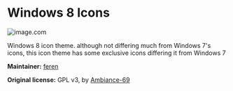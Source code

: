 # Windows 8 Icons

![image.com](http://images.all-free-download.com/images/graphicthumb/folder_37125.jpg)

Windows 8 icon theme. although not differing much from Windows 7's icons, this icon theme has some exclusive icons differing it from Windows 7

**Maintainer:** [feren](https://github.com/feren)

**Original license:** GPL v3, by [Ambiance-69](https://www.gnome-look.org/member/336792/)
